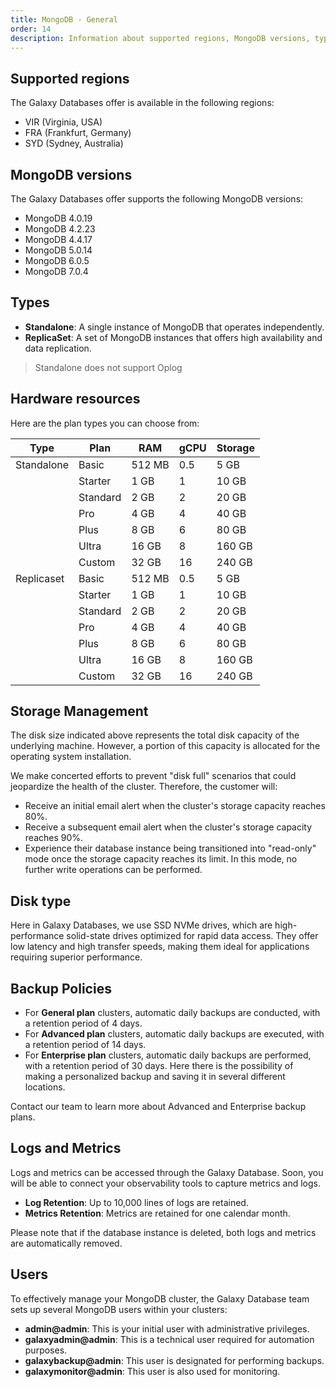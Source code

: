 ```yaml
---
title: MongoDB - General
order: 14
description: Information about supported regions, MongoDB versions, types, hardware resources, storage management, disk type, backup policies, logs and metrics, and users for Galaxy Databases.
---
```


<h2 id="supported-regions">Supported regions</h2>

The Galaxy Databases offer is available in the following regions:

- VIR (Virginia, USA)
- FRA (Frankfurt, Germany)
- SYD (Sydney, Australia)

<h2 id="mongodb-versions">MongoDB versions</h2>

The Galaxy Databases offer supports the following MongoDB versions:

- MongoDB 4.0.19
- MongoDB 4.2.23
- MongoDB 4.4.17
- MongoDB 5.0.14
- MongoDB 6.0.5
- MongoDB 7.0.4

<h2 id="types">Types</h2>

- **Standalone**: A single instance of MongoDB that operates independently.
- **ReplicaSet**: A set of MongoDB instances that offers high availability and data replication.

 > Standalone does not support Oplog

<h2 id="hardware-resources">Hardware resources</h2>

Here are the plan types you can choose from:

| Type       | Plan    | RAM    | gCPU  | Storage |
|------------|---------|--------|-------|---------|
| Standalone | Basic   | 512 MB | 0.5   | 5 GB    |
|            | Starter | 1 GB   | 1     | 10 GB   |
|            | Standard| 2 GB   | 2     | 20 GB   |
|            | Pro     | 4 GB   | 4     | 40 GB   |
|            | Plus    | 8 GB   | 6     | 80 GB   |
|            | Ultra   | 16 GB  | 8     | 160 GB  |
|            | Custom  | 32 GB  | 16    | 240 GB  |
| Replicaset | Basic   | 512 MB | 0.5   | 5 GB    |
|            | Starter | 1 GB   | 1     | 10 GB   |
|            | Standard| 2 GB   | 2     | 20 GB   |
|            | Pro     | 4 GB   | 4     | 40 GB   |
|            | Plus    | 8 GB   | 6     | 80 GB   |
|            | Ultra   | 16 GB  | 8     | 160 GB  |
|            | Custom  | 32 GB  | 16    | 240 GB  |

<h2 id="storage-management">Storage Management</h2>

The disk size indicated above represents the total disk capacity of the underlying machine. However, a portion of this capacity is allocated for the operating system installation.

We make concerted efforts to prevent "disk full" scenarios that could jeopardize the health of the cluster. Therefore, the customer will:

- Receive an initial email alert when the cluster's storage capacity reaches 80%.
- Receive a subsequent email alert when the cluster's storage capacity reaches 90%.
- Experience their database instance being transitioned into "read-only" mode once the storage capacity reaches its limit. In this mode, no further write operations can be performed.

<h2 id="disk-type">Disk type</h2>

Here in Galaxy Databases, we use SSD NVMe drives, which are high-performance solid-state drives optimized for rapid data access. They offer low latency and high transfer speeds, making them ideal for applications requiring superior performance.

<h2 id="backup-policies">Backup Policies</h2>

- For **General plan** clusters, automatic daily backups are conducted, with a retention period of 4 days.
- For **Advanced plan** clusters, automatic daily backups are executed, with a retention period of 14 days.
- For **Enterprise plan** clusters, automatic daily backups are performed, with a retention period of 30 days. Here there is the possibility of making a personalized backup and saving it in several different locations.

Contact our team to learn more about Advanced and Enterprise backup plans.

<h2 id="logs-metrics">Logs and Metrics</h2>

Logs and metrics can be accessed through the Galaxy Database. Soon, you will be able to connect your observability tools to capture metrics and logs.

- **Log Retention**: Up to 10,000 lines of logs are retained.
- **Metrics Retention**: Metrics are retained for one calendar month.

Please note that if the database instance is deleted, both logs and metrics are automatically removed.

<h2 id="users">Users</h2>

To effectively manage your MongoDB cluster, the Galaxy Database team sets up several MongoDB users within your clusters:

- **admin@admin**: This is your initial user with administrative privileges.
- **galaxyadmin@admin**: This is a technical user required for automation purposes.
- **galaxybackup@admin**: This user is designated for performing backups.
- **galaxymonitor@admin**: This user is also used for monitoring.